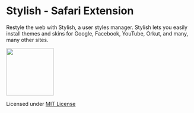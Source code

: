 Stylish - Safari Extension
==========================

Restyle the web with Stylish, a user styles manager. Stylish lets you easily install themes and skins for Google, Facebook, YouTube, Orkut, and many, many other sites.

<img src="https://raw.github.com/350d/stylish/master/stylish.safariextension/icon.png" width="128" height="128">

Licensed under [MIT License](http://en.wikipedia.org/wiki/MIT_License)
